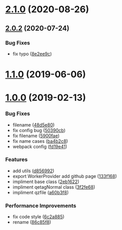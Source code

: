 # [2.1.0](https://github.com/geeeger/qetag-js/compare/v2.0.2...v2.1.0) (2020-08-26)



## [2.0.2](https://github.com/geeeger/qetag-js/compare/v1.1.0...v2.0.2) (2020-07-24)


### Bug Fixes

* fix typo ([8e2ee9c](https://github.com/geeeger/qetag-js/commit/8e2ee9ceba8397c6f6e3ece0b907b55dd58e3195))



# [1.1.0](https://github.com/geeeger/qetag-js/compare/v1.0.0...v1.1.0) (2019-06-06)



# [1.0.0](https://github.com/geeeger/qetag-js/compare/a60b3f8b7a77554b896db6146db97852ca8d88ea...v1.0.0) (2019-02-13)


### Bug Fixes

* filename ([48d5e80](https://github.com/geeeger/qetag-js/commit/48d5e80530c4328ee4583c4084f6a1b7652638db))
* fix config bug ([50390cb](https://github.com/geeeger/qetag-js/commit/50390cb19f8b56de6e8c6686adbe1222438c8696))
* fix filename ([5900fae](https://github.com/geeeger/qetag-js/commit/5900fae28010cedf9c1c5f5c282e0f91ffdeb2ba))
* fix name cases ([ba4b2c8](https://github.com/geeeger/qetag-js/commit/ba4b2c837cdb8eafbb421b80eebc9cfc20a124fd))
* webpack config ([fd19e41](https://github.com/geeeger/qetag-js/commit/fd19e411f07c06127cadb891d507260bf3a31445))


### Features

* add utils ([d856992](https://github.com/geeeger/qetag-js/commit/d8569925ce424439aa9c09da049bb18dc3c79433))
* export WorkerProvider add github page ([133f168](https://github.com/geeeger/qetag-js/commit/133f16864918c4233eb997ea11880d0a721e3b37))
* impliment base class ([2eb1622](https://github.com/geeeger/qetag-js/commit/2eb1622bb50e3763bb3a371f0946812abaf626c1))
* impliment qetagNormal class ([3f2fe68](https://github.com/geeeger/qetag-js/commit/3f2fe682e13127416733ff166f7e361ebcbb01ef))
* impliment qzfile ([a60b3f8](https://github.com/geeeger/qetag-js/commit/a60b3f8b7a77554b896db6146db97852ca8d88ea))


### Performance Improvements

* fix code style ([6c2a885](https://github.com/geeeger/qetag-js/commit/6c2a8859288276d30aaa4898a073ccaae43c81c6))
* rename ([86c85f8](https://github.com/geeeger/qetag-js/commit/86c85f8a65145d1cc2a6e0ee3954ca7c7a9817e2))



